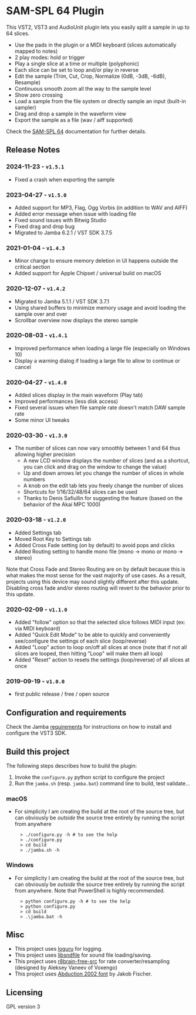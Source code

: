 SAM-SPL 64 Plugin
=================
This VST2, VST3 and AudioUnit plugin lets you easily split a sample in up to 64 slices.

* Use the pads in the plugin or a MIDI keyboard (slices automatically mapped to notes)
* 2 play modes: hold or trigger
* Play a single slice at a time or multiple (polyphonic)
* Each slice can be set to loop and/or play in reverse
* Edit the sample (Trim, Cut, Crop, Normalize (0dB, -3dB, -6dB), Resample)
* Continuous smooth zoom all the way to the sample level
* Show zero crossing
* Load a sample from the file system or directly sample an input (built-in sampler)
* Drag and drop a sample in the waveform view
* Export the sample as a file (wav / aiff supported)

Check the [SAM-SPL 64](https://pongasoft.com/vst/SAM-SPL64.html) documentation for further details.

Release Notes
-------------
### 2024-11-23 - `v1.5.1`
* Fixed a crash when exporting the sample

### 2023-04-27 - `v1.5.0`
* Added support for MP3, Flag, Ogg Vorbis (in addition to WAV and AIFF)
* Added error message when issue with loading file
* Fixed sound issues with Bitwig Studio
* Fixed drag and drop bug
* Migrated to Jamba 6.2.1 / VST SDK 3.7.5

### 2021-01-04 - `v1.4.3`
* Minor change to ensure memory deletion in UI happens outside the critical section
* Added support for Apple Chipset / universal build on macOS

### 2020-12-07 - `v1.4.2`
* Migrated to Jamba 5.1.1 / VST SDK 3.7.1
* Using shared buffers to minimize memory usage and avoid loading the sample over and over
* Scrollbar overview now displays the stereo sample

### 2020-08-03 - `v1.4.1`
* Improved performance when loading a large file (especially on Windows 10)
* Display a warning dialog if loading a large file to allow to continue or cancel

### 2020-04-27 - `v1.4.0`
* Added slices display in the main waveform (Play tab)
* Improved performances (less disk access)
* Fixed several issues when file sample rate doesn't match DAW sample rate
* Some minor UI tweaks

### 2020-03-30 - `v1.3.0`
* The number of slices can now vary smoothly between 1 and 64 thus allowing higher precision
  * A new LCD window displays the number of slices (and as a shortcut, you can click and drag on the window to change the value)
  * Up and down arrows let you change the number of slices in whole numbers
  * A knob on the edit tab lets you freely change the number of slices
  * Shortcuts for 1/16/32/48/64 slices can be used
  * Thanks to Denis Safiullin for suggesting the feature (based on the behavior of the Akai MPC 1000)

### 2020-03-18 - `v1.2.0`
* Added Settings tab
* Moved Root Key to Settings tab
* Added Cross Fade setting (on by default) to avoid pops and clicks
* Added Routing setting to handle mono file (mono -> mono or mono -> stereo)

Note that Cross Fade and Stereo Routing are on by default because this is what makes the most sense for the vast majority of use cases. As a result, projects using this device may sound slightly different after this update. Disabling cross fade and/or stereo routing will revert to the behavior prior to this update. 

### 2020-02-09 - `v1.1.0`
* Added "follow" option so that the selected slice follows MIDI input (ex: via MIDI keyboard)
* Added "Quick Edit Mode" to be able to quickly and conveniently see/configure the settings of each slice (loop/reverse)
* Added "Loop" action to loop on/off all slices at once (note that if not all slices are looped, then hitting "Loop" will make them all loop)
* Added "Reset" action to resets the settings (loop/reverse) of all slices at once

### 2019-09-19 - `v1.0.0`
* first public release / free / open source

Configuration and requirements
------------------------------
Check the Jamba [requirements](https://jamba.dev/requirements/) for instructions on how to install and configure the VST3 SDK.

Build this project
------------------

The following steps describes how to build the plugin: 

1. Invoke the `configure.py` python script to configure the project
2. Run the `jamba.sh` (resp. `jamba.bat`) command line to build, test validate...

### macOS

- For simplicity I am creating the build at the root of the source tree, but can obviously be *outside* the source tree entirely by running the script from anywhere

        > ./configure.py -h # to see the help
        > ./configure.py
        > cd build
        > ./jamba.sh -h

### Windows

- For simplicity I am creating the build at the root of the source tree, but can obviously be *outside* the source tree entirely by running the script from anywhere. Note that PowerShell is highly recommended.

        > python configure.py -h # to see the help
        > python configure.py
        > cd build
        > .\jamba.bat -h

Misc
----

- This project uses [loguru](https://github.com/emilk/loguru) for logging.
- This project uses [libsndfile](https://github.com/erikd/libsndfile) for sound file loading/saving.
- This project uses [r8brain-free-src](https://github.com/avaneev/r8brain-free-src) for rate converter/resampling (designed by Aleksey Vaneev of Voxengo)
- This project uses [Abduction 2002 font](https://www.pizzadude.dk) by Jakob Fischer.

Licensing
---------
GPL version 3
